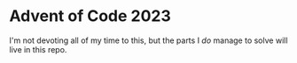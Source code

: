 # Advent of Code 2023

I'm not devoting all of my time to this, but the parts I _do_ manage to solve will live in this repo.